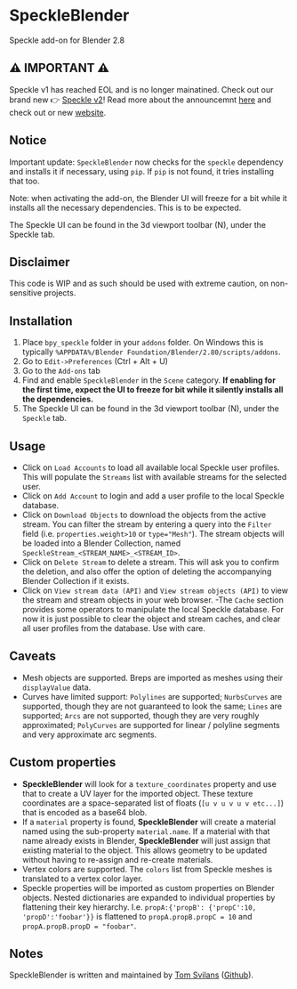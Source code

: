 # SpeckleBlender
Speckle add-on for Blender 2.8

## ⚠️ IMPORTANT ⚠️

Speckle v1 has reached EOL and is no longer mainatined. Check out our brand new 👉 [Speckle v2](https://github.com/specklesystems)!
Read more about the announcemnt [here](https://speckle.systems/blog/speckle2-vision-and-faq) and check out or new [website](https://speckle.systems).

## Notice

Important update: `SpeckleBlender` now checks for the `speckle` dependency and installs it if necessary, using `pip`. If `pip` is not found, it tries installing that too. 

Note: when activating the add-on, the Blender UI will freeze for a bit while it installs all the necessary dependencies. This is to be expected. 

The Speckle UI can be found in the 3d viewport toolbar (N), under the Speckle tab.


## Disclaimer
This code is WIP and as such should be used with extreme caution, on non-sensitive projects.

## Installation

1. Place `bpy_speckle` folder in your `addons` folder. On Windows this is typically `%APPDATA%/Blender Foundation/Blender/2.80/scripts/addons`.
2. Go to `Edit->Preferences` (Ctrl + Alt + U)
3. Go to the `Add-ons` tab
4. Find and enable `SpeckleBlender` in the `Scene` category. **If enabling for the first time, expect the UI to freeze for bit while it silently installs all the dependencies.**
5. The Speckle UI can be found in the 3d viewport toolbar (N), under the `Speckle` tab.

## Usage

- Click on `Load Accounts` to load all available local Speckle user profiles. This will populate the `Streams` list with available streams for the selected user.
- Click on `Add Account` to login and add a user profile to the local Speckle database.
- Click on `Download Objects` to download the objects from the active stream. You can filter the stream by entering a query into the `Filter` field (i.e. `properties.weight>10` or `type="Mesh"`). The stream objects will be loaded into a Blender Collection, named `SpeckleStream_<STREAM_NAME>_<STREAM_ID>`.
- Click on `Delete Stream` to delete a stream. This will ask you to confirm the deletion, and also offer the option of deleting the accompanying Blender Collection if it exists.
- Click on `View stream data (API)` and `View stream objects (API)` to view the stream and stream objects in your web browser.
-The `Cache` section provides some operators to manipulate the local Speckle database. For now it is just possible to clear the object and stream caches, and clear all user profiles from the database. Use with care.

## Caveats

- Mesh objects are supported. Breps are imported as meshes using their `displayValue` data. 
- Curves have limited support: `Polylines` are supported; `NurbsCurves` are supported, though they are not guaranteed to look the same; `Lines` are supported; `Arcs` are not supported, though they are very roughly approximated; `PolyCurves` are supported for linear / polyline segments and very approximate arc segments.

## Custom properties

- **SpeckleBlender** will look for a `texture_coordinates` property and use that to create a UV layer for the imported object. These texture coordinates are a space-separated list of floats (`[u v u v u v etc...]`) that is encoded as a base64 blob. 
- If a `material` property is found, **SpeckleBlender** will create a material named using the sub-property `material.name`. If a material with that name already exists in Blender, **SpeckleBlender** will just assign that existing material to the object. This allows geometry to be updated without having to re-assign and re-create materials.
- Vertex colors are supported. The `colors` list from Speckle meshes is translated to a vertex color layer.
- Speckle properties will be imported as custom properties on Blender objects. Nested dictionaries are expanded to individual properties by flattening their key hierarchy. I.e. `propA:{'propB': {'propC':10, 'propD':'foobar'}}` is flattened to `propA.propB.propC = 10` and `propA.propB.propD = "foobar"`.

## Notes
SpeckleBlender is written and maintained by [Tom Svilans](http://tomsvilans.com) ([Github](https://github.com/tsvilans)).
